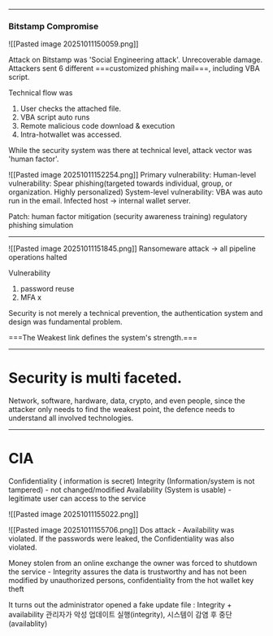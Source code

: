 
----
### Bitstamp Compromise
![[Pasted image 20251011150059.png]]

Attack on Bitstamp was 'Social Engineering attack'. Unrecoverable damage. 
Attackers sent 6 different ===customized phishing mail===, including VBA script. 

Technical flow was
1. User checks the attached file.
2. VBA script auto runs
3. Remote malicious code download & execution
4. Intra-hotwallet was accessed. 

While the security system was there at technical level, attack vector was 'human factor'.

![[Pasted image 20251011152254.png]]
Primary vulnerability: 
	Human-level vulnerability: Spear phishing(targeted towards individual, group, or organization. Highly personalized)
	System-level vulnerability: VBA was auto run in the email. Infected host -> internal wallet server. 

Patch:
	human factor mitigation (security awareness training)
	regulatory phishing simulation



---
![[Pasted image 20251011151845.png]]
Ransomeware attack -> all pipeline operations halted

Vulnerability
1. password reuse
2. MFA x

Security is not merely a technical prevention, the authentication system and design was fundamental problem. 

===The Weakest link defines the system's strength.===

---
<h1> Security is multi faceted. </h1>
Network, software, hardware, data, crypto, and even people, since the attacker only needs to find the weakest point, the defence needs to understand all involved technologies. 

---
# CIA
Confidentiality ( information is secret)
Integrity (Information/system is not tampered) - not changed/modified
Availability (System is usable) - legitimate user can access to the service

![[Pasted image 20251011155022.png]]

![[Pasted image 20251011155706.png]]
Dos attack - Availability was violated. If the passwords were leaked, the Confidentiality was also violated.

Money stolen from an online exchange the owner was forced to shutdown the service - Integrity assures the data is trustworthy and has not been modified by unauthorized persons, confidentiality from the hot wallet key theft

It turns out the administrator opened a fake update file : Integrity + availability 
관리자가 악성 업데이트 실행(integrity), 시스템이 감염 후 중단(availablity)

